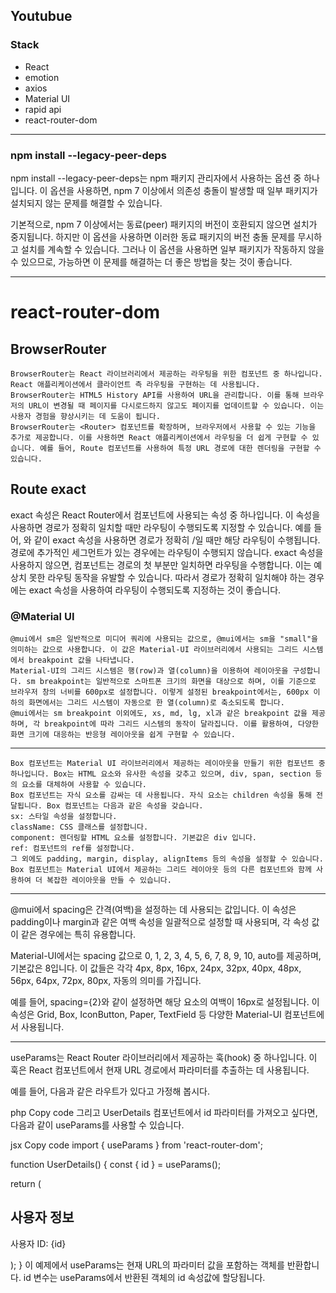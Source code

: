 ## Youtubue

### Stack

- React
- emotion
- axios
- Material UI
- rapid api
- react-router-dom

---

### npm install --legacy-peer-deps

npm install --legacy-peer-deps는 npm 패키지 관리자에서 사용하는 옵션 중 하나입니다. 이 옵션을 사용하면, npm 7 이상에서 의존성 충돌이 발생할 때 일부 패키지가 설치되지 않는 문제를 해결할 수 있습니다.

기본적으로, npm 7 이상에서는 동료(peer) 패키지의 버전이 호환되지 않으면 설치가 중지됩니다. 하지만 이 옵션을 사용하면 이러한 동료 패키지의 버전 충돌 문제를 무시하고 설치를 계속할 수 있습니다. 그러나 이 옵션을 사용하면 일부 패키지가 작동하지 않을 수 있으므로, 가능하면 이 문제를 해결하는 더 좋은 방법을 찾는 것이 좋습니다.

---

# react-router-dom

## BrowserRouter

    BrowserRouter는 React 라이브러리에서 제공하는 라우팅을 위한 컴포넌트 중 하나입니다. React 애플리케이션에서 클라이언트 측 라우팅을 구현하는 데 사용됩니다.
    BrowserRouter는 HTML5 History API를 사용하여 URL을 관리합니다. 이를 통해 브라우저의 URL이 변경될 때 페이지를 다시로드하지 않고도 페이지를 업데이트할 수 있습니다. 이는 사용자 경험을 향상시키는 데 도움이 됩니다.
    BrowserRouter는 <Router> 컴포넌트를 확장하며, 브라우저에서 사용할 수 있는 기능을 추가로 제공합니다. 이를 사용하면 React 애플리케이션에서 라우팅을 더 쉽게 구현할 수 있습니다. 예를 들어, Route 컴포넌트를 사용하여 특정 URL 경로에 대한 렌더링을 구현할 수 있습니다.

## Route exact

exact 속성은 React Router에서 <Route> 컴포넌트에 사용되는 속성 중 하나입니다. 이 속성을 사용하면 경로가 정확히 일치할 때만 라우팅이 수행되도록 지정할 수 있습니다.
예를 들어, <Route path="/" exact>와 같이 exact 속성을 사용하면 경로가 정확히 /일 때만 해당 라우팅이 수행됩니다. 경로에 추가적인 세그먼트가 있는 경우에는 라우팅이 수행되지 않습니다.
exact 속성을 사용하지 않으면, <Route> 컴포넌트는 경로의 첫 부분만 일치하면 라우팅을 수행합니다. 이는 예상치 못한 라우팅 동작을 유발할 수 있습니다.
따라서 경로가 정확히 일치해야 하는 경우에는 exact 속성을 사용하여 라우팅이 수행되도록 지정하는 것이 좋습니다.

### @Material UI

    @mui에서 sm은 일반적으로 미디어 쿼리에 사용되는 값으로, @mui에서는 sm을 "small"을 의미하는 값으로 사용합니다. 이 값은 Material-UI 라이브러리에서 사용되는 그리드 시스템에서 breakpoint 값을 나타냅니다.
    Material-UI의 그리드 시스템은 행(row)과 열(column)을 이용하여 레이아웃을 구성합니다. sm breakpoint는 일반적으로 스마트폰 크기의 화면을 대상으로 하며, 이를 기준으로 브라우저 창의 너비를 600px로 설정합니다. 이렇게 설정된 breakpoint에서는, 600px 이하의 화면에서는 그리드 시스템이 자동으로 한 열(column)로 축소되도록 합니다.
    @mui에서는 sm breakpoint 이외에도, xs, md, lg, xl과 같은 breakpoint 값을 제공하며, 각 breakpoint에 따라 그리드 시스템의 동작이 달라집니다. 이를 활용하여, 다양한 화면 크기에 대응하는 반응형 레이아웃을 쉽게 구현할 수 있습니다.

---

    Box 컴포넌트는 Material UI 라이브러리에서 제공하는 레이아웃을 만들기 위한 컴포넌트 중 하나입니다. Box는 HTML 요소와 유사한 속성을 갖추고 있으며, div, span, section 등의 요소를 대체하여 사용할 수 있습니다.
    Box 컴포넌트는 자식 요소를 감싸는 데 사용됩니다. 자식 요소는 children 속성을 통해 전달됩니다. Box 컴포넌트는 다음과 같은 속성을 갖습니다.
    sx: 스타일 속성을 설정합니다.
    className: CSS 클래스를 설정합니다.
    component: 렌더링할 HTML 요소를 설정합니다. 기본값은 div 입니다.
    ref: 컴포넌트의 ref를 설정합니다.
    그 외에도 padding, margin, display, alignItems 등의 속성을 설정할 수 있습니다.
    Box 컴포넌트는 Material UI에서 제공하는 그리드 레이아웃 등의 다른 컴포넌트와 함께 사용하여 더 복잡한 레이아웃을 만들 수 있습니다.

---

@mui에서 spacing은 간격(여백)을 설정하는 데 사용되는 값입니다. 이 속성은 padding이나 margin과 같은 여백 속성을 일괄적으로 설정할 때 사용되며, 각 속성 값이 같은 경우에는 특히 유용합니다.

Material-UI에서는 spacing 값으로 0, 1, 2, 3, 4, 5, 6, 7, 8, 9, 10, auto를 제공하며, 기본값은 8입니다. 이 값들은 각각 4px, 8px, 16px, 24px, 32px, 40px, 48px, 56px, 64px, 72px, 80px, 자동의 의미를 가집니다.

예를 들어, spacing={2}와 같이 설정하면 해당 요소의 여백이 16px로 설정됩니다. 이 속성은 Grid, Box, IconButton, Paper, TextField 등 다양한 Material-UI 컴포넌트에서 사용됩니다.

---

useParams는 React Router 라이브러리에서 제공하는 훅(hook) 중 하나입니다. 이 훅은 React 컴포넌트에서 현재 URL 경로에서 파라미터를 추출하는 데 사용됩니다.

예를 들어, 다음과 같은 라우트가 있다고 가정해 봅시다.

php
Copy code
<Route path="/users/:id" component={UserDetails} />
그리고 UserDetails 컴포넌트에서 id 파라미터를 가져오고 싶다면, 다음과 같이 useParams를 사용할 수 있습니다.

jsx
Copy code
import { useParams } from 'react-router-dom';

function UserDetails() {
const { id } = useParams();

return (

<div>
<h2>사용자 정보</h2>
<p>사용자 ID: {id}</p>
</div>
);
}
이 예제에서 useParams는 현재 URL의 파라미터 값을 포함하는 객체를 반환합니다. id 변수는 useParams에서 반환된 객체의 id 속성값에 할당됩니다.
